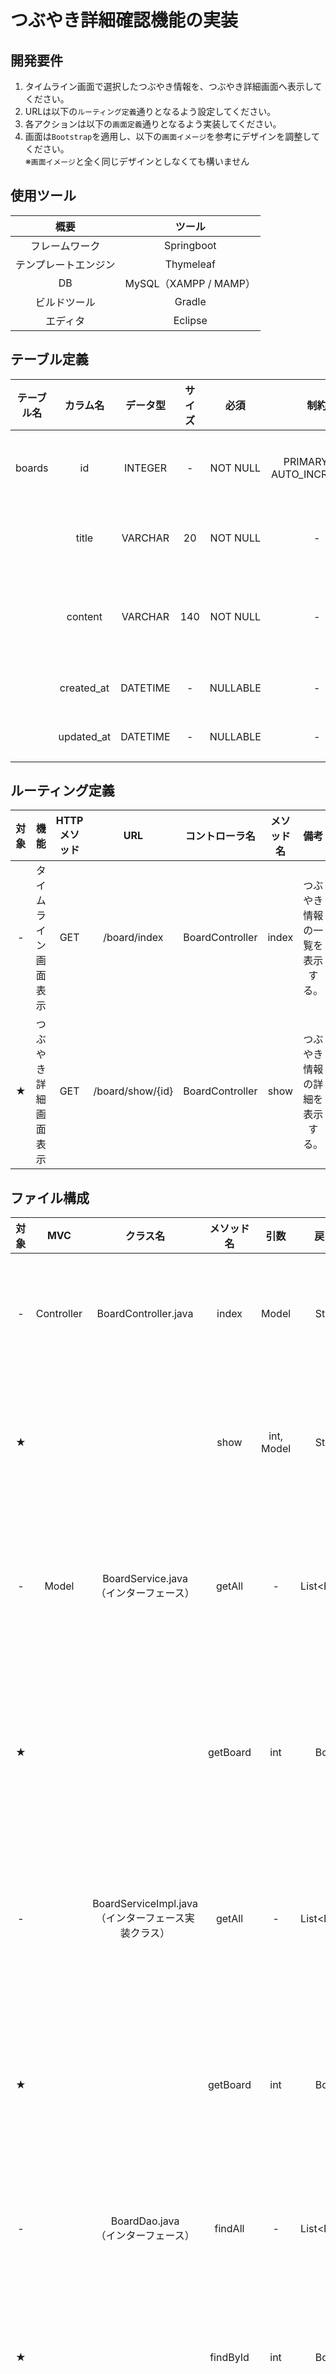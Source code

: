 # つぶやき詳細確認機能の実装

## 開発要件
1. タイムライン画面で選択したつぶやき情報を、つぶやき詳細画面へ表示してください。
2. URLは以下の`ルーティング定義`通りとなるよう設定してください。
3. 各アクションは以下の`画面定義`通りとなるよう実装してください。
4. 画面は`Bootstrap`を適用し、以下の`画面イメージ`を参考にデザインを調整してください。  
※`画面イメージ`と全く同じデザインとしなくても構いません

## 使用ツール
|概要|ツール|
|:---:|:---:|
|フレームワーク|Springboot|
|テンプレートエンジン|Thymeleaf|
|DB|MySQL（XAMPP / MAMP）|
|ビルドツール|Gradle|
|エディタ|Eclipse|

## テーブル定義
|テーブル名|カラム名|データ型|サイズ|必須|制約|備考|
|:---:|:---:|:---:|:---:|:---:|:---:|:---:|
|boards|id|INTEGER|-|NOT NULL|PRIMARY KEY<br>AUTO_INCREMENT|つぶやきID|
||title|VARCHAR|20|NOT NULL|-|タイトル|
||content|VARCHAR|140|NOT NULL|-|つぶやき内容|
||created_at|DATETIME|-|NULLABLE|-|登録日|
||updated_at|DATETIME|-|NULLABLE|-|更新日|

## ルーティング定義
|対象|機能|HTTPメソッド|URL|コントローラ名|メソッド名|備考|
|:---:|:---:|:---:|:---:|:---:|:---:|:---:|
|-|タイムライン画面表示|GET|/board/index|BoardController|index|つぶやき情報の一覧を表示する。|
|★|つぶやき詳細画面表示|GET|/board/show/{id}|BoardController|show|つぶやき情報の詳細を表示する。|

## ファイル構成
|対象|MVC|クラス名|メソッド名|引数|戻り値|備考|
|:---:|:---:|:---:|:---:|:---:|:---:|:---:|
|-|Controller|BoardController.java|index|Model|String|全てのboardsテーブルのレコードをViewへ渡す。|
|★|||show|int, Model|String|選択されたboardsテーブルのレコードをViewへ渡す。|
|-|Model|BoardService.java<br>（インターフェース）|getAll|-|List\<Board>|boardsテーブルのレコードを全件取得するようdaoに指示する。|
|★|||getBoard|int|Board|つぶやきIDを元にboardsテーブルのレコードを1件取得するようdaoに指示する。|
|-||BoardServiceImpl.java<br>（インターフェース実装クラス）|getAll|-|List\<Board>|boardsテーブルのレコードを全件取得するようdaoに指示する。|
|★|||getBoard|int|Board|つぶやきIDを元にboardsテーブルのレコードを1件取得するようdaoに指示する。|
|-||BoardDao.java<br>（インターフェース）|findAll|-|List\<Board>|boardsテーブルのレコードを全件取得する。|
|★|||findById|int|Board|つぶやきIDを元にboardsテーブルのレコードを1件取得する。|
|-||BoardDaoImpl.java<br>（インターフェース実装クラス）|findAll|-|List\<Board>|boardsテーブルのレコードを「更新日/降順」で全件取得する。|
|★|||findById|int|Board|つぶやきIDを元にboardsテーブルのレコードを1件取得する。|
|-||Board.java|-|-|-|boardsテーブルのEntityクラス<br>フィールド変数、コンストラクタ、getter・setterを定義する。|
|-|View|index.html|-|-|-|タイムライン画面|
|★||show.html|-|-|-|つぶやき詳細画面|

## 画面定義
### タイムライン画面
- 画面イメージ

![01](/java/images/03_springboot/02_develop/sprint_02/01.PNG)

- 画面項目

|対象|画面項目1|画面項目2|種別|備考|
|:---:|:---:|:---:|:---:|:---:|
|-|ヘッダ|ページタイトル|テキスト出力|「Simple Board」と表示する。<br>クリックするとタイムライン画面へ遷移する。|
|-||「つぶやき登録」ボタン|ボタン|クリックするとつぶやき登録画面へ遷移する。<br>※現段階では実装不要|
|-|画面タイトル|-|テキスト出力|「タイムライン」と表示する。|
|-|つぶやき一覧ヘッダ|タイトル|テキスト出力|-|
|-||つぶやき|テキスト出力|-|
|-||更新日|テキスト出力|-|
|★||詳細|テキスト出力|-|
|-|つぶやき一覧レコード|取得されたタイトル|テキスト出力|-|
|-||取得されたつぶやき|テキスト出力|-|
|-||取得された更新日|テキスト出力|日本時間<br>yyyy/MM/dd hh:mm形式|
|★||「みる」ボタン|ボタン|クリックするとつぶやき詳細画面へ遷移する。|

### つぶやき詳細画面
- 画面イメージ

![02](/java/images/03_springboot/02_develop/sprint_02/02.PNG)

- 画面項目

|対象|画面項目1|画面項目2|種別|備考|
|:---:|:---:|:---:|:---:|:---:|
|★|ヘッダ|ページタイトル|テキスト出力|「Simple Board」と表示する。<br>クリックするとタイムライン画面へ遷移する。|
|★||「つぶやき登録」ボタン|ボタン|クリックするとつぶやき登録画面へ遷移する。<br>※現段階では実装不要|
|★|画面タイトル|-|テキスト出力|「つぶやき詳細」と表示する。|
|★|つぶやき詳細表示部|タイトルヘッダ|テキスト出力|「タイトル」と表示する。|
|★||タイトル|テキストボックス|タイムライン画面で選択されたレコードのタイトルを表示する。<br>画面から編集できないよう「非活性」とする。|
|★||つぶやきヘッダ|テキスト出力|「つぶやき」と表示する。|
|★||つぶやき|テキストエリア|タイムライン画面で選択されたレコードのつぶやきを表示する。<br>画面から編集できないよう「非活性」とする。|
|★|「一覧へ戻る」ボタン|-|ボタン|クリックするとタイムライン画面へ遷移する。|
|★|「編集」ボタン|-|ボタン|クリックするとつぶやき編集画面へ遷移する。<br>※現段階では実装不要|
|★|「削除」ボタン|-|ボタン|クリックするとつぶやき削除ダイアログを表示する。<br>※現段階では実装不要|
